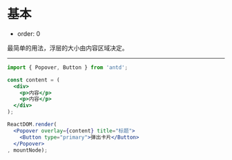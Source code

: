 # 基本

- order: 0

最简单的用法，浮层的大小由内容区域决定。

---

````jsx
import { Popover, Button } from 'antd';

const content = (
  <div>
    <p>内容</p>
    <p>内容</p>
  </div>
);

ReactDOM.render(
  <Popover overlay={content} title="标题">
    <Button type="primary">弹出卡片</Button>
  </Popover>
, mountNode);
````
